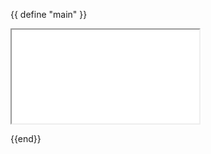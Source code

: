 {{ define "main" }}
<div class="">
    <iframe id="inlineFrameExample"
    title="Inline Frame Example"
    src="Demo.html"
    class="blah blah"
    >
</iframe>
</div>

{{end}}